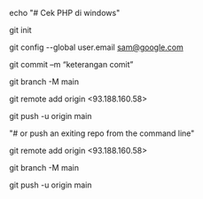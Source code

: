 echo "# Cek PHP di windows"

git init

git config --global user.email sam@google.com

git commit –m “keterangan comit”

git branch -M main

git remote add origin <93.188.160.58> 

git push -u origin main


"# or push an exiting repo from the command line"

git remote add origin <93.188.160.58> 

git branch -M main

git push -u origin main

